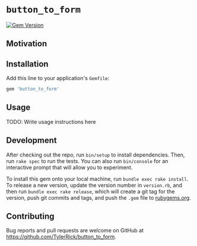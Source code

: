 # `button_to_form`

[![Gem Version](https://badge.fury.io/rb/button_to_form.svg)](https://badge.fury.io/rb/button_to_form)

## Motivation



## Installation

Add this line to your application's `Gemfile`:

```ruby
gem 'button_to_form'
```

## Usage

TODO: Write usage instructions here

## Development

After checking out the repo, run `bin/setup` to install dependencies. Then, run `rake spec` to run the tests. You can also run `bin/console` for an interactive prompt that will allow you to experiment.

To install this gem onto your local machine, run `bundle exec rake install`. To release a new version, update the version number in `version.rb`, and then run `bundle exec rake release`, which will create a git tag for the version, push git commits and tags, and push the `.gem` file to [rubygems.org](https://rubygems.org).

## Contributing

Bug reports and pull requests are welcome on GitHub at https://github.com/TylerRick/button_to_form.
